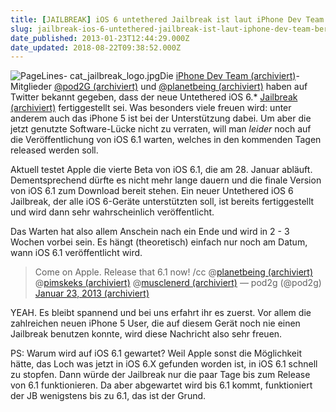 ```yaml
---
title: [JAILBREAK] iOS 6 untethered Jailbreak ist laut iPhone Dev Team bereits fertig
slug: jailbreak-ios-6-untethered-jailbreak-ist-laut-iphone-dev-team-bereits-fertig
date_published: 2013-01-23T12:44:29.000Z
date_updated: 2018-08-22T09:38:52.000Z
---
```


![PageLines- cat_jailbreak_logo.jpg](//picdump.thafaker.de/2012/07/cat_jailbreak_logo-100x100.jpg)Die [iPhone Dev Team (archiviert)](http://web.archive.org/web/20100207205129/http://blog.iphone-dev.org:80/)-Mitglieder [@pod2G (archiviert)](http://web.archive.org/web/20130210083402/https://twitter.com/pod2g) und [@planetbeing (archiviert)](http://web.archive.org/web/20130115122946/http://twitter.com/planetbeing) haben auf Twitter bekannt gegeben, dass der neue Untethered iOS 6.* [Jailbreak (archiviert)](http://web.archive.org/web/20130121215957/http://thafaker.de/tag/jailbreak/) fertiggestellt sei. Was besonders viele freuen wird: unter anderem auch das iPhone 5 ist bei der Unterstützung dabei. Um aber die jetzt genutzte Software-Lücke nicht zu verraten, will man *leider* noch auf die Veröffentlichung von iOS 6.1 warten, welches in den kommenden Tagen released werden soll. 

Aktuell testet Apple die vierte Beta von iOS 6.1, die am 28. Januar abläuft. Dementsprechend dürfte es nicht mehr lange dauern und die finale Version von iOS 6.1 zum Download bereit stehen. Ein neuer Untethered iOS 6 Jailbreak, der alle iOS 6-Geräte unterstützten soll, ist bereits fertiggestellt und wird dann sehr wahrscheinlich veröffentlicht.

Das Warten hat also allem Anschein nach ein Ende und wird in 2 - 3 Wochen vorbei sein. Es hängt (theoretisch) einfach nur noch am Datum, wann iOS 6.1 veröffentlicht wird.

> Come on Apple. Release that 6.1 now! /cc @[planetbeing (archiviert)](http://web.archive.org/web/20130115122946/http://twitter.com/planetbeing) @[pimskeks (archiviert)](http://web.archive.org/web/20120817104118/http://twitter.com:80/pimskeks) @[musclenerd (archiviert)](http://web.archive.org/web/20100723161056/http://twitter.com:80/Musclenerd)
> — pod2g (@pod2g) [Januar 23, 2013 (archiviert)](http://web.archive.org/web/20130826013852/https://twitter.com/pod2g/status/294003561581400064)

YEAH. Es bleibt spannend und bei uns erfahrt ihr es zuerst. Vor allem die zahlreichen neuen iPhone 5 User, die auf diesem Gerät noch nie einen Jailbreak benutzen konnte, wird diese Nachricht also sehr freuen.

PS: Warum wird auf iOS 6.1 gewartet? Weil Apple sonst die Möglichkeit hätte, das Loch was jetzt in iOS 6.X gefunden worden ist, in iOS 6.1 schnell zu stopfen. Dann würde der Jailbreak nur die paar Tage bis zum Release von 6.1 funktionieren. Da aber abgewartet wird bis 6.1 kommt, funktioniert der JB wenigstens bis zu 6.1, das ist der Grund.
